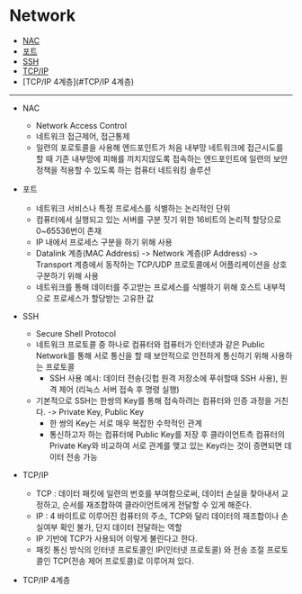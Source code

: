 # Network

- [NAC](#NAC)
- [포트](#포트)
- [SSH](#SSH)
- [TCP/IP](#TCP/IP)
- [TCP/IP 4계층](#TCP/IP 4계층)

---

- NAC
  - Network Access Control
  - 네트워크 접근제어, 접근통제 
  - 일련의 포로토콜을 사용해 엔드포인트가 처음 내부망 네트워크에 접근시도를 할 때 기존 내부망에 피해를 끼치지않도록 접속하는 엔드포인트에 일련의 보안 정책을 적용할 수 있도록 하는 컴퓨터 네트워킹 솔루션 


- 포트
  - 네트워크 서비스나 특정 프로세스를 식별하는 논리적인 단위 
  - 컴퓨터에서 실행되고 있는 서버를 구분 짓기 위한 16비트의 논리적 할당으로 0~65536번이 존재  
  - IP 내에서 프로세스 구분을 하기 위해 사용
  - Datalink 계층(MAC Address) -> Network 계층(IP Address) -> Transport 계층에서 동작하는 TCP/UDP 프로토콜에서 어플리케이션을 상호 구분하기 위해 사용 
  - 네트워크를 통해 데이터를 주고받는 프로세스를 식별하기 위해 호스트 내부적으로 프로세스가 할당받는 고유한 값
    
- SSH
  - Secure Shell Protocol 
  - 네트워크 프로토콜 중 하나로 컴퓨터와 컴퓨터가 인터넷과 같은 Public Network를 통해 서로 통신을 할 때 보안적으로 안전하게 통신하기 위해 사용하는 프로토콜 
    - SSH 사용 예시: 데이터 전송(깃헙 원격 저장소에 푸쉬할때 SSH 사용), 원격 제어 (리눅스 서버 접속 후 명령 실행)
  - 기본적으로 SSH는 한쌍의 Key를 통해 접속하려는 컴퓨터와 인증 과정을 거친다. -> Private Key, Public Key
    - 한 쌍의 Key는 서로 매우 복잡한 수학적인 관계 
    - 통신하고자 하는 컴퓨터에 Public Key를 저장 후 클라이언트측 컴퓨터의 Private Key와 비교하여 서로 관계를 맺고 있는 Key라는 것이 증면되면 데이터 전송 가능


- TCP/IP
  - TCP : 데이터 패킷에 일련의 번호를 부여함으로써, 데이터 손실을 찾아내서 교정하고, 순서를 재조합하여 클라이언트에게 전달할 수 있게 해준다.
  - IP : 4 바이트로 이루어진 컴퓨터의 주소, TCP와 달리 데이터의 재조합이나 손실여부 확인 불가, 단지 데이터 전달하는 역할 
  - IP 기반에 TCP가 사용되어 이렇게 불린다고 한다.
  - 패킷 통신 방식의 인터넷 프로토콜인 IP(인터넷 프로토콜) 와 전송 조절 프로토콜인 TCP(전송 제어 프로토콜)로 이루어져 있다.
 
- TCP/IP 4계층 
